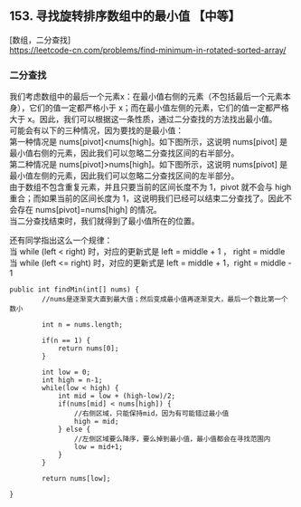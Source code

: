 ## 153. 寻找旋转排序数组中的最小值 【中等】     
[数组，二分查找]      
https://leetcode-cn.com/problems/find-minimum-in-rotated-sorted-array/      

### 二分查找     
我们考虑数组中的最后一个元素x：在最小值右侧的元素（不包括最后一个元素本身），它们的值一定都严格小于 x；而在最小值左侧的元素，它们的值一定都严格大于 x。因此，我们可以根据这一条性质，通过二分查找的方法找出最小值。      
可能会有以下的三种情况，因为要找的是最小值：    
第一种情况是 nums[pivot]<nums[high]。如下图所示，这说明 nums[pivot] 是最小值右侧的元素，因此我们可以忽略二分查找区间的右半部分。         
第二种情况是 nums[pivot]>nums[high]。如下图所示，这说明 nums[pivot] 是最小值左侧的元素，因此我们可以忽略二分查找区间的左半部分。      
由于数组不包含重复元素，并且只要当前的区间长度不为 1，pivot 就不会与 high 重合；而如果当前的区间长度为 1，这说明我们已经可以结束二分查找了。因此不会存在 nums[pivot]=nums[high] 的情况。     
当二分查找结束时，我们就得到了最小值所在的位置。       
     
还有同学指出这么一个规律：     
当 while (left < right) 时，对应的更新式是 left = middle + 1 ， right = middle     
当 while (left <= right) 时，对应的更新式是 left = middle + 1，right = middle - 1     
```
public int findMin(int[] nums) {
        //nums是逐渐变大直到最大值；然后变成最小值再逐渐变大，最后一个数比第一个数小

        int n = nums.length;

        if(n == 1) {
            return nums[0];
        }

        int low = 0;
        int high = n-1;
        while(low < high) {
            int mid = low + (high-low)/2;
            if(nums[mid] < nums[high]) {
                //右侧区域，只能保持mid，因为有可能错过最小值
                high = mid;
            } else {
                //左侧区域要么降序，要么掉到最小值，最小值都会在寻找范围内
                low = mid+1;
            }
        }

        return nums[low];

}
```
